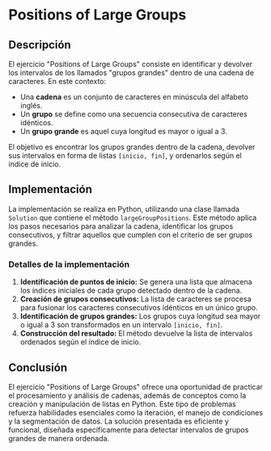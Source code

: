 # Positions of Large Groups

## Descripción

El ejercicio "Positions of Large Groups" consiste en identificar y devolver los intervalos de los llamados "grupos grandes" dentro de una cadena de caracteres. En este contexto:

- Una **cadena** es un conjunto de caracteres en minúscula del alfabeto inglés.
- Un **grupo** se define como una secuencia consecutiva de caracteres idénticos.
- Un **grupo grande** es aquel cuya longitud es mayor o igual a 3.

El objetivo es encontrar los grupos grandes dentro de la cadena, devolver sus intervalos en forma de listas `[inicio, fin]`, y ordenarlos según el índice de inicio.

## Implementación

La implementación se realiza en Python, utilizando una clase llamada `Solution` que contiene el método `largeGroupPositions`. Este método aplica los pasos necesarios para analizar la cadena, identificar los grupos consecutivos, y filtrar aquellos que cumplen con el criterio de ser grupos grandes.

### Detalles de la implementación

1. **Identificación de puntos de inicio:** Se genera una lista que almacena los índices iniciales de cada grupo detectado dentro de la cadena.
2. **Creación de grupos consecutivos:** La lista de caracteres se procesa para fusionar los caracteres consecutivos idénticos en un único grupo.
3. **Identificación de grupos grandes:** Los grupos cuya longitud sea mayor o igual a 3 son transformados en un intervalo `[inicio, fin]`.
4. **Construcción del resultado:** El método devuelve la lista de intervalos ordenados según el índice de inicio.

## Conclusión

El ejercicio "Positions of Large Groups" ofrece una oportunidad de practicar el procesamiento y análisis de cadenas, además de conceptos como la creación y manipulación de listas en Python. Este tipo de problemas refuerza habilidades esenciales como la iteración, el manejo de condiciones y la segmentación de datos. La solución presentada es eficiente y funcional, diseñada específicamente para detectar intervalos de grupos grandes de manera ordenada.
